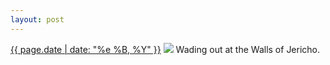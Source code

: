 ```yaml
---
layout: post
---
```


<p>
  <time><a href="/356">{{ page.date | date: "%e %B, %Y" }}</a></time>
  <a href="/356"><img src="{{ site.assets_url }}/356.jpg"/></a>
  <span>Wading out at the Walls of Jericho.</span>
</p>
